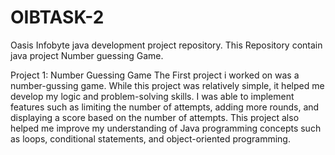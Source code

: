 # OIBTASK-2
Oasis Infobyte java development project repository. This Repository contain java project Number guessing Game.


Project 1: Number Guessing Game The First project i worked on was a number-gussing game. While this project was relatively simple, it helped me develop my logic and problem-solving skills. I was able to implement features such as limiting the number of attempts, adding more rounds, and displaying a score based on the number of attempts. This project also helped me improve my understanding of Java programming concepts such as loops, conditional statements, and object-oriented programming.
